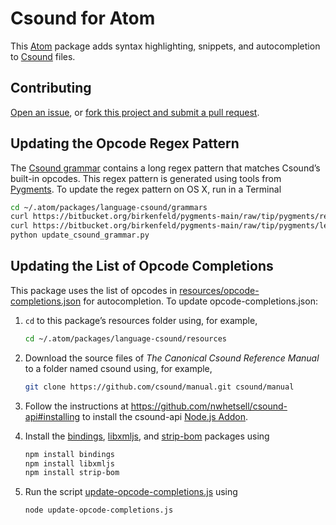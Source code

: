 # Csound for Atom

This [Atom](https://atom.io) package adds syntax highlighting, snippets, and autocompletion to [Csound](https://en.wikipedia.org/wiki/Csound) files.

## Contributing

[Open an issue](https://github.com/nwhetsell/language-csound/issues), or [fork this project and submit a pull request](https://guides.github.com/activities/forking/).

## Updating the Opcode Regex Pattern

The [Csound grammar](https://github.com/nwhetsell/language-csound/blob/master/grammars/csound.cson) contains a long regex pattern that matches Csound’s built-in opcodes. This regex pattern is generated using tools from [Pygments](http://pygments.org). To update the regex pattern on OS&nbsp;X, run in a Terminal

```sh
cd ~/.atom/packages/language-csound/grammars
curl https://bitbucket.org/birkenfeld/pygments-main/raw/tip/pygments/regexopt.py > regexopt.py
curl https://bitbucket.org/birkenfeld/pygments-main/raw/tip/pygments/lexers/_csound_builtins.py > _csound_builtins.py
python update_csound_grammar.py
```

## Updating the List of Opcode Completions

This package uses the list of opcodes in [resources/opcode-completions.json](https://github.com/nwhetsell/language-csound/tree/master/resources/opcode-completions.json) for autocompletion. To update opcode-completions.json:

1. `cd` to this package’s resources folder using, for example,

    ```sh
    cd ~/.atom/packages/language-csound/resources
    ```

2. Download the source files of _The Canonical Csound Reference Manual_ to a folder named csound using, for example,

    ```sh
    git clone https://github.com/csound/manual.git csound/manual
    ```

3. Follow the instructions at https://github.com/nwhetsell/csound-api#installing to install the csound-api [Node.js Addon](https://nodejs.org/api/addons.html).

4. Install the [bindings](https://www.npmjs.com/package/bindings), [libxmljs](https://www.npmjs.com/package/libxmljs), and [strip-bom](https://www.npmjs.com/package/strip-bom) packages using

    ```sh
    npm install bindings
    npm install libxmljs
    npm install strip-bom
    ```

5. Run the script [update-opcode-completions.js](https://github.com/nwhetsell/language-csound/blob/master/resources/update-opcode-completions.js) using

    ```sh
    node update-opcode-completions.js
    ```
